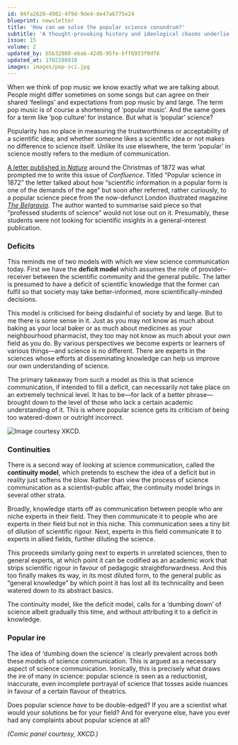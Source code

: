 ```yaml
---
id: 04fa2620-4982-4f9d-9de4-de47a6775e24
blueprint: newsletter
title: 'How can we solve the popular science conundrum?'
subtitle: 'A thought-provoking history and ideological chasms underlie this idea.'
issue: 15
volume: 2
updated_by: b5b32860-ebab-42d8-95fe-bff6933f0df6
updated_at: 1702286910
images: images/pop-sci.jpg
---
```

When we think of pop music we know exactly what we are talking about. People might differ sometimes on some songs but can agree on their shared ‘feelings’ and expectations from pop music by and large. The term pop music is of course a shortening of ‘popular music’. And the same goes for a term like ‘pop culture’ for instance. But what is ‘popular’ science?

Popularity has no place in measuring the trustworthiness or acceptability of a scientific idea; and whether someone likes a scientific idea or not makes no difference to science itself. Unlike its use elsewhere, the term ‘popular’ in science mostly refers to the medium of communication.

[A letter published in _Nature_](https://www.nature.com/articles/007142b0) around the Christmas of 1872 was what prompted me to write this issue of _Confluence_. Titled “Popular science in 1872” the letter talked about how “scientific information in a popular form is one of the demands of the age” but soon after referred, rather curiously, to a popular science piece from the now-defunct London illustrated magazine [_The Belgravia_](https://en.wikipedia.org/wiki/Belgravia_(magazine)). The author wanted to summarise said piece so that “professed students of science” would not lose out on it. Presumably, these students were not looking for scientific insights in a general-interest publication.

### Deficits

This reminds me of two models with which we view science communication today. First we have the **deficit model** which assumes the role of provider–receiver between the scientific community and the general public. The latter is presumed to have a deficit of scientific knowledge that the former can fulfil so that society may take better-informed, more scientifically-minded decisions.

This model is criticised for being disdainful of society by and large. But to me there is some sense in it. Just as you may not know as much about baking as your local baker or as much about medicines as your neighbourhood pharmacist, they too may not know as much about your own field as you do. By various perspectives we become experts or learners of various things—and science is no different. There are experts in the sciences whose efforts at disseminating knowledge can help us improve our own understanding of science.

The primary takeaway from such a model as this is that science communication, if intended to fill a deficit, can necessarily not take place on an extremely technical level. It has to be—for lack of a better phrase—brought down to the level of those who lack a certain academic understanding of it. This is where popular science gets its criticism of being too watered-down or outright incorrect.

![Image courtesy XKCD.](https://vhbelvadi.com/assets/images/average_familiarity_xkcd.png)

### Continuities

There is a second way of looking at science communication, called the **continuity model**, which pretends to eschew the idea of a deficit but in reality just softens the blow. Rather than view the process of science communication as a scientist–public affair, the continuity model brings in several other strata.

Broadly, knowledge starts off as communication between people who are niche experts in their field. They then communicate it to people who are experts in their field but not in this niche. This communication sees a tiny bit of dilution of scientific rigour. Next, experts in this field communicate it to experts in allied fields, further diluting the science.

This proceeds similarly going next to experts in unrelated sciences, then to general experts, at which point it can be codified as an academic work that strips scientific rigour in favour of pedagogic straightforwardness. And this too finally makes its way, in its most diluted form, to the general public as “general knowledge” by which point it has lost all its technicality and been watered down to its abstract basics.

The continuity model, like the deficit model, calls for a ‘dumbing down’ of science albeit gradually this time, and without attributing it to a deficit in knowledge.

### Popular ire

The idea of ‘dumbing down the science’ is clearly prevalent across both these models of science communication. This is argued as a necessary aspect of science communication. Ironically, this is precisely what draws the ire of many in science: popular science is seen as a reductionist, inaccurate, even incomplete portrayal of science that tosses aside nuances in favour of a certain flavour of theatrics.

Does popular science _have_ to be double-edged? If you are a scientist what would your solutions be for your field? And for everyone else, have you ever had any complaints about popular science at all?

_(Comic panel courtesy, XKCD.)_